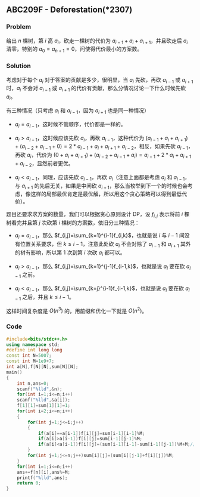 ## ABC209F - Deforestation(*2307)

### Problem
给出 $n$ 棵树，第 $i$ 高 $a_i$，砍走一棵树的代价为 $a_{i-1}+a_i+a_{i+1}$，并且砍走后 $a_i$ 清零，特别的 $a_0=a_{n+1}=0$，问使得代价最小的方案数。
### Solution
考虑对于每个 $a_i$ 对于答案的贡献是多少，很明显，当 $a_i$ 先砍，再砍 $a_{i-1}$ 或 $a_{i+1}$ 时，$a_i$ 不会对 $a_{i-1}$ 或 $a_{i+1}$ 的代价有贡献，那么分情况讨论一下什么时候先砍 $a_i$。

有三种情况（只考虑 $a_i$ 和 $a_{i-1}$，因为 $a_{i+1}$ 也是同一种情况）

+ $a_i=a_{i-1}$，这时候不管顺序，代价都是一样的。

+ $a_i>a_{i-1}$，这时候应该先砍 $a_i$，再砍 $a_{i-1}$，这种代价为 $(a_{i-1}+a_i+a_{i+1})+(a_{i-2}+a_{i-1}+0)=2* a_{i-1}+a_i+a_{i+1}+a_{i-2}$，相反，如果先砍 $a_{i-1}$，再砍 $a_i$，代价为 $(0+a_i+a_{i+1})+(a_{i-2}+a_{i-1}+a_i)=a_{i-1}+2*a_i+a_{i+1}+a_{i-2}$，显然前者更优。

+ $a_i<a_{i-1}$，同理，应该先砍 $a_{i-1}$，再砍 $a_i$（注意上面都是考虑 $a_i$ 和 $a_{i-1}$，与 $a_{i+1}$ 的先后无关，如果是中间砍 $a_{i+1}$，那么当枚举到下一个的时候也会考虑，像这样的局部最优肯定是最优解，所以用这个贪心策略可以得到最低代价）。

题目还要求求方案的数量，我们可以根据贪心原则设计 DP，设 $f_{i,j}$ 表示将前 $i$ 棵树看完并且第 $j$ 次砍第 $i$ 棵树的方案数，依旧分三种情况：

+ $a_i=a_{i-1}$，那么 $f_{i,j}=\sum_{k=1}^{i-1}f_{i,k}$，也就是说 $i$ 与 $i-1$ 间没有位置关系要求，但 $k\le i-1$，注意此处砍 $a_i$ 不会对除了 $a_{i-1}$ 和 $a_{i+1}$ 其外的树有影响，所以第 $1$ 次到第 $i$ 次砍 $a_i$ 都可以。

+ $a_i>a_{i-1}$，那么 $f_{i,j}=\sum_{k=1}^{j-1}f_{i-1,k}$，也就是说 $a_i$ 要在砍 $a_{i-1}$ 之前。

+ $a_i<a_{i-1}$，那么 $f_{i,j}=\sum_{k=j}^{i-1}f_{i-1,k}$，也就是说 $a_i$ 要在砍 $a_{i-1}$ 之后，并且 $k\le i-1$。

这样时间复杂度是 $O(n^3)$ 的，用前缀和优化一下就是 $O(n^2)$。

### Code
```cpp
#include<bits/stdc++.h>
using namespace std;
#define int long long
const int N=5007;
const int M=1e9+7;
int a[N],f[N][N],sum[N][N];
main() 
{
	int n,ans=0;
	scanf("%lld",&n);
	for(int i=1;i<=n;i++)
	scanf("%lld",&a[i]);
	f[1][1]=sum[1][1]=1;
	for(int i=2;i<=n;i++)
	{
		for(int j=1;j<=i;j++)
		{
			if(a[i]==a[i-1])f[i][j]=sum[i-1][i-1]%M;
			if(a[i]>a[i-1])f[i][j]=sum[i-1][j-1]%M;
			if(a[i]<a[i-1])f[i][j]=(sum[i-1][i-1]-sum[i-1][j-1])%M+M;//前缀和是sum[i-1][i-1]-sum[i-1][j-1]而不是sum[i-1][i-1]-sum[i-1][j]，后者减去了f[i-1][j]
		}
		for(int j=1;j<=n;j++)sum[i][j]=(sum[i][j-1]+f[i][j])%M;
	}
	for(int i=1;i<=n;i++)
	ans+=f[n][i],ans%=M;
	printf("%lld",ans);
	return 0;
}
```